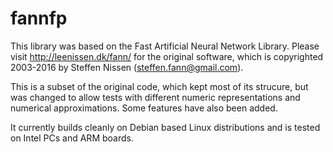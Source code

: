 # fannfp

This library was based on the Fast Artificial Neural Network Library.
Please visit http://leenissen.dk/fann/ for the original software, which
is copyrighted 2003-2016 by Steffen Nissen (steffen.fann@gmail.com).

This is a subset of the original code, which kept most of its strucure,
but was changed to allow tests with different numeric representations and
numerical approximations. Some features have also been added.

It currently builds cleanly on Debian based Linux distributions and is
tested on Intel PCs and ARM boards.

